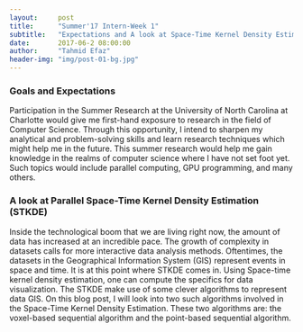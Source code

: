 ```yaml
---
layout:     post
title:      "Summer'17 Intern-Week 1"
subtitle:   "Expectations and A look at Space-Time Kernel Density Estimation"
date:       2017-06-2 08:00:00
author:     "Tahmid Efaz"
header-img: "img/post-01-bg.jpg"
---
```


<h3>Goals and Expectations</h3>
<p>Participation in the Summer Research at the University of North Carolina at Charlotte would give me first-hand exposure to research in the field of Computer Science. Through this opportunity, I intend to sharpen my analytical and problem-solving skills and learn research techniques which might help me in the future.  This summer research would help me gain knowledge in the realms of computer science where I  have not set foot yet. Such topics would include parallel computing, GPU programming, and many others.</p>
<h3>A look at Parallel Space-Time Kernel Density Estimation (STKDE) </h3>
<p>Inside the technological boom that we are living right now, the amount of data has increased at an incredible pace. The growth of complexity in datasets calls for more interactive data analysis methods. Oftentimes, the datasets in the Geographical  Information System (GIS) represent events in space and time. It is at this point where STKDE comes in. Using Space-time kernel density estimation, one can compute the specifics for data visualization. The STKDE make use of some clever algorithms to represent data GIS. On this blog post, I will look into two such algorithms involved in the Space-Time Kernel Density Estimation. These two algorithms are: the voxel-based sequential algorithm and the point-based sequential algorithm.</p>
